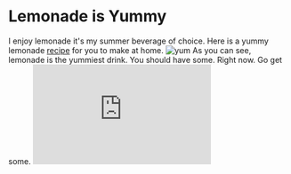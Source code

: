 <html>
<head>
<title>Lab 8 by Stephan Reilly - 150444130</title>
</head>
<body>

<!-- This is my header -->
<h1>Lemonade is Yummy</h1>

<!-- This is my body paragraph -->
<p>
I enjoy lemonade it's my summer beverage of choice. Here is a yummy lemonade 
<a href = "http://www.simplyrecipes.com/recipes/perfect_lemonade/">recipe</a> for you to make at home.
<img src="http://www.theluxuryspot.com/wp-content/uploads/2011/08/Iced-cold-lemonade.jpg" title = "yum" />
As you can see, lemonade is the yummiest drink. You should have some. Right now. Go get some.
<iframe width="320" height="180" src="https://www.youtube.com/watch?v=uSuSSk0rS-E" frameborder="0" allowfullscreen></iframe>
</p>

</body>
</html>
